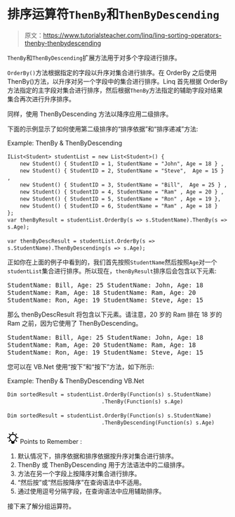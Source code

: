 # 排序运算符`ThenBy`和`ThenByDescending`

> 原文：<https://www.tutorialsteacher.com/linq/linq-sorting-operators-thenby-thenbydescending>

`ThenBy`和`ThenByDescending`扩展方法用于对多个字段进行排序。

`OrderBy()`方法根据指定的字段以升序对集合进行排序。在 OrderBy 之后使用 ThenBy()方法，以升序对另一个字段中的集合进行排序。Linq 首先根据 OrderBy 方法指定的主字段对集合进行排序，然后根据`ThenBy`方法指定的辅助字段对结果集合再次进行升序排序。

同样，使用 ThenByDescending 方法以降序应用二级排序。

下面的示例显示了如何使用第二级排序的“排序依据”和“排序递减”方法:

Example: ThenBy & ThenByDescending

```
IList<Student> studentList = new List<Student>() { 
    new Student() { StudentID = 1, StudentName = "John", Age = 18 } ,
    new Student() { StudentID = 2, StudentName = "Steve",  Age = 15 } ,
    new Student() { StudentID = 3, StudentName = "Bill",  Age = 25 } ,
    new Student() { StudentID = 4, StudentName = "Ram" , Age = 20 } ,
    new Student() { StudentID = 5, StudentName = "Ron" , Age = 19 }, 
    new Student() { StudentID = 6, StudentName = "Ram" , Age = 18 }
};
var thenByResult = studentList.OrderBy(s => s.StudentName).ThenBy(s => s.Age);

var thenByDescResult = studentList.OrderBy(s => s.StudentName).ThenByDescending(s => s.Age);
```

正如你在上面的例子中看到的，我们首先按照`StudentName`然后按照`Age`对一个`studentList`集合进行排序。所以现在，`thenByResult`排序后会包含以下元素:

<samp>StudentName: Bill, Age: 25
StudentName: John, Age: 18
StudentName: Ram, Age: 18
StudentName: Ram, Age: 20
StudentName: Ron, Age: 19
StudentName: Steve, Age: 15</samp>

那么 thenByDescResult 将包含以下元素。请注意，20 岁的 Ram 排在 18 岁的 Ram 之前，因为它使用了 ThenByDescending。

<samp>StudentName: Bill, Age: 25
StudentName: John, Age: 18
StudentName: Ram, Age: 20
StudentName: Ram, Age: 18
StudentName: Ron, Age: 19
StudentName: Steve, Age: 15</samp>

您可以在 VB.Net 使用“按下”和“按下”方法，如下所示:

Example: ThenBy & ThenByDescending VB.Net

```
Dim sortedResult = studentList.OrderBy(Function(s) s.StudentName)
                              .ThenBy(Function(s) s.Age)

Dim sortedResult = studentList.OrderBy(Function(s) s.StudentName)
                              .ThenByDescending(Function(s) s.Age)
```

![](img/85db52f5404f0c468e1b194aa487d6a1.png)  Points to Remember :

1.  默认情况下，排序依据和排序依据按升序对集合进行排序。
2.  ThenBy 或 ThenByDescending 用于方法语法中的二级排序。
3.  方法在另一个字段上按降序对集合进行排序。
4.  “然后按”或“然后按降序”在查询语法中不适用。
5.  通过使用逗号分隔字段，在查询语法中应用辅助排序。

接下来了解分组运算符。